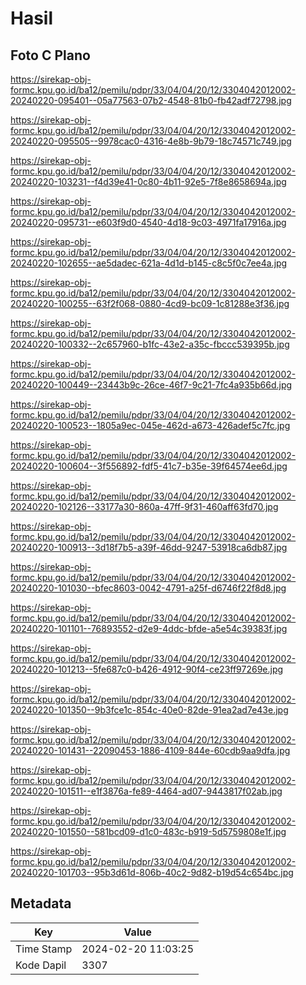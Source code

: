 # Hasil

## Foto C Plano

https://sirekap-obj-formc.kpu.go.id/ba12/pemilu/pdpr/33/04/04/20/12/3304042012002-20240220-095401--05a77563-07b2-4548-81b0-fb42adf72798.jpg

https://sirekap-obj-formc.kpu.go.id/ba12/pemilu/pdpr/33/04/04/20/12/3304042012002-20240220-095505--9978cac0-4316-4e8b-9b79-18c74571c749.jpg

https://sirekap-obj-formc.kpu.go.id/ba12/pemilu/pdpr/33/04/04/20/12/3304042012002-20240220-103231--f4d39e41-0c80-4b11-92e5-7f8e8658694a.jpg

https://sirekap-obj-formc.kpu.go.id/ba12/pemilu/pdpr/33/04/04/20/12/3304042012002-20240220-095731--e603f9d0-4540-4d18-9c03-4971fa17916a.jpg

https://sirekap-obj-formc.kpu.go.id/ba12/pemilu/pdpr/33/04/04/20/12/3304042012002-20240220-102655--ae5dadec-621a-4d1d-b145-c8c5f0c7ee4a.jpg

https://sirekap-obj-formc.kpu.go.id/ba12/pemilu/pdpr/33/04/04/20/12/3304042012002-20240220-100255--63f2f068-0880-4cd9-bc09-1c81288e3f36.jpg

https://sirekap-obj-formc.kpu.go.id/ba12/pemilu/pdpr/33/04/04/20/12/3304042012002-20240220-100332--2c657960-b1fc-43e2-a35c-fbccc539395b.jpg

https://sirekap-obj-formc.kpu.go.id/ba12/pemilu/pdpr/33/04/04/20/12/3304042012002-20240220-100449--23443b9c-26ce-46f7-9c21-7fc4a935b66d.jpg

https://sirekap-obj-formc.kpu.go.id/ba12/pemilu/pdpr/33/04/04/20/12/3304042012002-20240220-100523--1805a9ec-045e-462d-a673-426adef5c7fc.jpg

https://sirekap-obj-formc.kpu.go.id/ba12/pemilu/pdpr/33/04/04/20/12/3304042012002-20240220-100604--3f556892-fdf5-41c7-b35e-39f64574ee6d.jpg

https://sirekap-obj-formc.kpu.go.id/ba12/pemilu/pdpr/33/04/04/20/12/3304042012002-20240220-102126--33177a30-860a-47ff-9f31-460aff63fd70.jpg

https://sirekap-obj-formc.kpu.go.id/ba12/pemilu/pdpr/33/04/04/20/12/3304042012002-20240220-100913--3d18f7b5-a39f-46dd-9247-53918ca6db87.jpg

https://sirekap-obj-formc.kpu.go.id/ba12/pemilu/pdpr/33/04/04/20/12/3304042012002-20240220-101030--bfec8603-0042-4791-a25f-d6746f22f8d8.jpg

https://sirekap-obj-formc.kpu.go.id/ba12/pemilu/pdpr/33/04/04/20/12/3304042012002-20240220-101101--76893552-d2e9-4ddc-bfde-a5e54c39383f.jpg

https://sirekap-obj-formc.kpu.go.id/ba12/pemilu/pdpr/33/04/04/20/12/3304042012002-20240220-101213--5fe687c0-b426-4912-90f4-ce23ff97269e.jpg

https://sirekap-obj-formc.kpu.go.id/ba12/pemilu/pdpr/33/04/04/20/12/3304042012002-20240220-101350--9b3fce1c-854c-40e0-82de-91ea2ad7e43e.jpg

https://sirekap-obj-formc.kpu.go.id/ba12/pemilu/pdpr/33/04/04/20/12/3304042012002-20240220-101431--22090453-1886-4109-844e-60cdb9aa9dfa.jpg

https://sirekap-obj-formc.kpu.go.id/ba12/pemilu/pdpr/33/04/04/20/12/3304042012002-20240220-101511--e1f3876a-fe89-4464-ad07-9443817f02ab.jpg

https://sirekap-obj-formc.kpu.go.id/ba12/pemilu/pdpr/33/04/04/20/12/3304042012002-20240220-101550--581bcd09-d1c0-483c-b919-5d5759808e1f.jpg

https://sirekap-obj-formc.kpu.go.id/ba12/pemilu/pdpr/33/04/04/20/12/3304042012002-20240220-101703--95b3d61d-806b-40c2-9d82-b19d54c654bc.jpg


## Metadata

| Key        | Value               |
| ---------- | ------------------- |
| Time Stamp | 2024-02-20 11:03:25 |
| Kode Dapil | 3307                |



